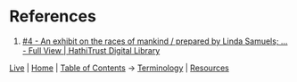 # References

1. <a name="ref1"/>[#4 - An exhibit on the races of mankind / prepared by Linda Samuels; ... - Full View | HathiTrust Digital Library](https://babel.hathitrust.org/cgi/pt?id=mdp.39015041233340&view=1up&seq=4&skin=2021)


[Live](https://sharpninja.github.io/CRT-Research/) | [Home](.) | [Table of Contents](Table%20of%20Contents) -> [Terminology](CRT%20Terminology) | [Resources](Resources)